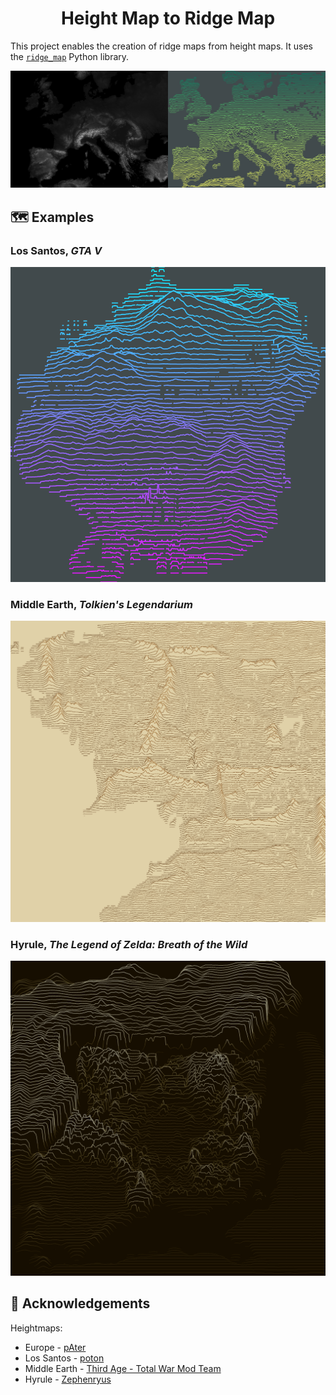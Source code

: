 <h1 align="center" padding="100">Height Map to Ridge Map</h1>

This project enables the creation of ridge maps from height maps. It uses the [`ridge_map`](https://github.com/ColCarroll/ridge_map) Python library.

<img src="https://github.com/jamesalexatkin/heightmap-to-ridgemap/raw/master/example.png"/>

## 🗺️ Examples

### Los Santos, _GTA V_
<img src="https://github.com/jamesalexatkin/heightmap-to-ridgemap/raw/master/output/los_santos.png"/>

### Middle Earth, _Tolkien's Legendarium_
<img src="https://github.com/jamesalexatkin/heightmap-to-ridgemap/raw/master/output/middle_earth2.png"/>

### Hyrule, _The Legend of Zelda: Breath of the Wild_
<img src="https://github.com/jamesalexatkin/heightmap-to-ridgemap/raw/master/output/hyrule.png"/>



## 🙏 Acknowledgements

Heightmaps:
* Europe - [pAter](https://www.tt-forums.net/viewtopic.php?f=60&t=58325&view=previous)
* Los Santos - [poton](https://old.reddit.com/r/GTAV/comments/2e30dh/gta_v_heightmap/)
* Middle Earth - [Third Age - Total War Mod Team](https://www.moddb.com/mods/third-age-total-war)
* Hyrule - [Zephenryus](https://zeldamods.org/wiki/File:5100000000.hght.png)